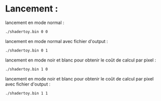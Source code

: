 # Lancement :
lancement en mode normal :
```sh
./shadertoy.bin 0 0
```
lancement en mode normal avec fichier d'output :
```sh
./shadertoy.bin 0 1
```
lancement en mode noir et blanc pour obtenir le coût de calcul par pixel :
```sh
./shadertoy.bin 1 0
```
lancement en mode noir et blanc pour obtenir le coût de calcul par pixel avec fichier d'output :
```sh
./shadertoy.bin 1 1
```